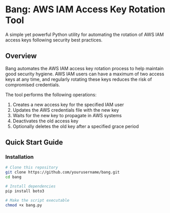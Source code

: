 # Bang: AWS IAM Access Key Rotation Tool

A simple yet powerful Python utility for automating the rotation of AWS IAM access keys following security best practices.

## Overview

Bang automates the AWS IAM access key rotation process to help maintain good security hygiene. AWS IAM users can have a maximum of two access keys at any time, and regularly rotating these keys reduces the risk of compromised credentials.

The tool performs the following operations:

1. Creates a new access key for the specified IAM user
2. Updates the AWS credentials file with the new key
3. Waits for the new key to propagate in AWS systems
4. Deactivates the old access key
5. Optionally deletes the old key after a specified grace period

## Quick Start Guide

### Installation

```bash
# Clone this repository
git clone https://github.com/yourusername/bang.git
cd bang

# Install dependencies
pip install boto3

# Make the script executable
chmod +x bang.py